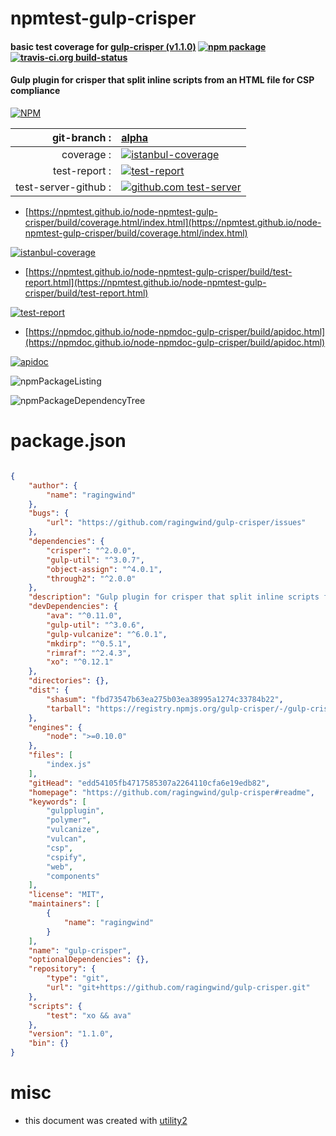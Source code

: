 # npmtest-gulp-crisper

#### basic test coverage for  [gulp-crisper (v1.1.0)](https://github.com/ragingwind/gulp-crisper#readme)  [![npm package](https://img.shields.io/npm/v/npmtest-gulp-crisper.svg?style=flat-square)](https://www.npmjs.org/package/npmtest-gulp-crisper) [![travis-ci.org build-status](https://api.travis-ci.org/npmtest/node-npmtest-gulp-crisper.svg)](https://travis-ci.org/npmtest/node-npmtest-gulp-crisper)

#### Gulp plugin for crisper that split inline scripts from an HTML file for CSP compliance

[![NPM](https://nodei.co/npm/gulp-crisper.png?downloads=true&downloadRank=true&stars=true)](https://www.npmjs.com/package/gulp-crisper)

| git-branch : | [alpha](https://github.com/npmtest/node-npmtest-gulp-crisper/tree/alpha)|
|--:|:--|
| coverage : | [![istanbul-coverage](https://npmtest.github.io/node-npmtest-gulp-crisper/build/coverage.badge.svg)](https://npmtest.github.io/node-npmtest-gulp-crisper/build/coverage.html/index.html)|
| test-report : | [![test-report](https://npmtest.github.io/node-npmtest-gulp-crisper/build/test-report.badge.svg)](https://npmtest.github.io/node-npmtest-gulp-crisper/build/test-report.html)|
| test-server-github : | [![github.com test-server](https://npmtest.github.io/node-npmtest-gulp-crisper/GitHub-Mark-32px.png)](https://npmtest.github.io/node-npmtest-gulp-crisper/build/app/index.html) | | build-artifacts : | [![build-artifacts](https://npmtest.github.io/node-npmtest-gulp-crisper/glyphicons_144_folder_open.png)](https://github.com/npmtest/node-npmtest-gulp-crisper/tree/gh-pages/build)|

- [https://npmtest.github.io/node-npmtest-gulp-crisper/build/coverage.html/index.html](https://npmtest.github.io/node-npmtest-gulp-crisper/build/coverage.html/index.html)

[![istanbul-coverage](https://npmtest.github.io/node-npmtest-gulp-crisper/build/screenCapture.buildCi.browser.%252Ftmp%252Fbuild%252Fcoverage.lib.html.png)](https://npmtest.github.io/node-npmtest-gulp-crisper/build/coverage.html/index.html)

- [https://npmtest.github.io/node-npmtest-gulp-crisper/build/test-report.html](https://npmtest.github.io/node-npmtest-gulp-crisper/build/test-report.html)

[![test-report](https://npmtest.github.io/node-npmtest-gulp-crisper/build/screenCapture.buildCi.browser.%252Ftmp%252Fbuild%252Ftest-report.html.png)](https://npmtest.github.io/node-npmtest-gulp-crisper/build/test-report.html)

- [https://npmdoc.github.io/node-npmdoc-gulp-crisper/build/apidoc.html](https://npmdoc.github.io/node-npmdoc-gulp-crisper/build/apidoc.html)

[![apidoc](https://npmdoc.github.io/node-npmdoc-gulp-crisper/build/screenCapture.buildCi.browser.%252Ftmp%252Fbuild%252Fapidoc.html.png)](https://npmdoc.github.io/node-npmdoc-gulp-crisper/build/apidoc.html)

![npmPackageListing](https://npmtest.github.io/node-npmtest-gulp-crisper/build/screenCapture.npmPackageListing.svg)

![npmPackageDependencyTree](https://npmtest.github.io/node-npmtest-gulp-crisper/build/screenCapture.npmPackageDependencyTree.svg)



# package.json

```json

{
    "author": {
        "name": "ragingwind"
    },
    "bugs": {
        "url": "https://github.com/ragingwind/gulp-crisper/issues"
    },
    "dependencies": {
        "crisper": "^2.0.0",
        "gulp-util": "^3.0.7",
        "object-assign": "^4.0.1",
        "through2": "^2.0.0"
    },
    "description": "Gulp plugin for crisper that split inline scripts from an HTML file for CSP compliance",
    "devDependencies": {
        "ava": "^0.11.0",
        "gulp-util": "^3.0.6",
        "gulp-vulcanize": "^6.0.1",
        "mkdirp": "^0.5.1",
        "rimraf": "^2.4.3",
        "xo": "^0.12.1"
    },
    "directories": {},
    "dist": {
        "shasum": "fbd73547b63ea275b03ea38995a1274c33784b22",
        "tarball": "https://registry.npmjs.org/gulp-crisper/-/gulp-crisper-1.1.0.tgz"
    },
    "engines": {
        "node": ">=0.10.0"
    },
    "files": [
        "index.js"
    ],
    "gitHead": "edd54105fb4717585307a2264110cfa6e19edb82",
    "homepage": "https://github.com/ragingwind/gulp-crisper#readme",
    "keywords": [
        "gulpplugin",
        "polymer",
        "vulcanize",
        "vulcan",
        "csp",
        "cspify",
        "web",
        "components"
    ],
    "license": "MIT",
    "maintainers": [
        {
            "name": "ragingwind"
        }
    ],
    "name": "gulp-crisper",
    "optionalDependencies": {},
    "repository": {
        "type": "git",
        "url": "git+https://github.com/ragingwind/gulp-crisper.git"
    },
    "scripts": {
        "test": "xo && ava"
    },
    "version": "1.1.0",
    "bin": {}
}
```



# misc
- this document was created with [utility2](https://github.com/kaizhu256/node-utility2)
